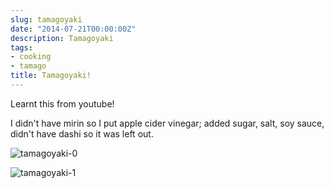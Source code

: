 ```yaml
---
slug: tamagoyaki
date: "2014-07-21T00:00:00Z"
description: Tamagoyaki
tags:
- cooking
- tamago
title: Tamagoyaki!
---
```

Learnt this from youtube!

I didn't have mirin so I put apple cider vinegar; added sugar, salt, soy sauce, didn't have dashi so it was left out.

![tamagoyaki-0](/images/tamagoyaki-0.jpg)

![tamagoyaki-1](/images/tamagoyaki-1.jpg)

